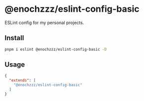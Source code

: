 # @enochzzz/eslint-config-basic

ESLint config for my personal projects.

## Install

```bash
pnpm i eslint @enochzzz/eslint-config-basic -D
```

## Usage

```json
{
  "extends": [
    "@enochzzz/eslint-config-basic"
  ]
}
```
